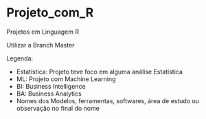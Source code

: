 # Projeto_com_R
Projetos em Linguagem R

Utilizar a Branch Master

Legenda:
- Estatística: Projeto teve foco em alguma análise Estatística
- ML: Projeto com Machine Learning
- BI: Business Intelligence
- BA: Business Analytics
- Nomes dos Modelos, ferramentas, softwares, área de estudo ou observação no final do nome
